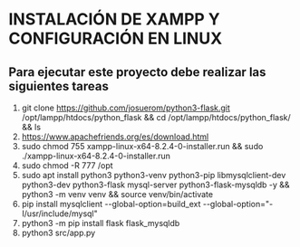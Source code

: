 # INSTALACIÓN DE XAMPP Y CONFIGURACIÓN EN LINUX

## Para ejecutar este proyecto debe realizar las siguientes tareas
1. git clone https://github.com/josuerom/python3-flask.git /opt/lampp/htdocs/python_flask && cd /opt/lampp/htdocs/python_flask/ && ls
2. https://www.apachefriends.org/es/download.html
3. sudo chmod 755 xampp-linux-x64-8.2.4-0-installer.run && sudo ./xampp-linux-x64-8.2.4-0-installer.run
4. sudo chmod -R 777 /opt
6. sudo apt install python3 python3-venv python3-pip libmysqlclient-dev python3-dev python3-flask mysql-server python3-flask-mysqldb -y && python3 -m venv venv && source venv/bin/activate
7. pip install mysqlclient --global-option=build_ext --global-option="-I/usr/include/mysql"
8. python3 -m pip install flask flask_mysqldb
9. python3 src/app.py
